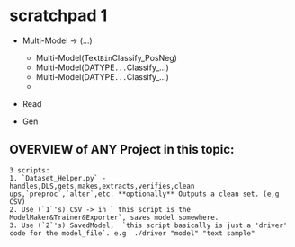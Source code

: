 # scratchpad 1

- Multi-Model -> (...)
  - Multi-Model(Text`Bin`Classify_PosNeg)
  - Multi-Model(DATYPE`...`Classify_...)
  - Multi-Model(DATYPE`...`Classify_...)
  - 

- Read
- Gen

## OVERVIEW of ANY Project in this topic:
```
3 scripts:
1. `Dataset_Helper.py` - handles,DLS,gets,makes,extracts,verifies,clean ups,`preproc`,`alter`,etc. **optionally** Outputs a clean set. (e,g CSV)
2. Use (`1`'s) CSV -> in ` this script is the ModelMaker&Trainer&Exporter`, saves model somewhere.
3. Use (`2`'s) SavedModel,  `this script basically is just a 'driver' code for the model_file`. e.g  ./driver "model" "text sample"
```
